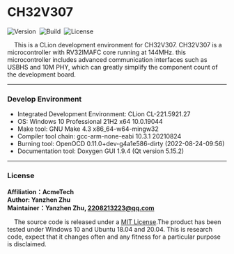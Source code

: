 # CH32V307

![Version](https://img.shields.io/badge/Version-1.0.1-brightgreen.svg)&nbsp;&nbsp;![Build](https://img.shields.io/badge/Build-Passed-success.svg)&nbsp;&nbsp;![License](https://img.shields.io/badge/License-MIT-blue.svg)

&nbsp;&nbsp;&nbsp;&nbsp;This is a CLion development environment for CH32V307. CH32V307 is a microcontroller with RV32IMAFC core running at 144MHz. this microcontroller includes advanced communication interfaces such as USBHS and 10M PHY, which can greatly simplify the component count of the development board.

***

### Develop Environment

+ Integrated Development Environment: CLion CL-221.5921.27
+ OS: Windows 10 Professional 21H2 x64 10.0.19044
+ Make tool: GNU Make 4.3 x86_64-w64-mingw32
+ Compiler tool chain: gcc-arm-none-eabi 10.3.1 20210824
+ Burning tool: OpenOCD 0.11.0+dev-g4a1e586-dirty (2022-08-24-09:56)
+ Documentation tool: Doxygen GUI 1.9.4 (Qt version 5.15.2)

***

### License

**Affiliation：AcmeTech<br>
Author: Yanzhen Zhu<br>
Maintainer：Yanzhen Zhu, 2208213223@qq.com**

&nbsp;&nbsp;&nbsp;&nbsp;The source code is released under a [MIT License](https://github.com/ZhuYanzhen1/CH32V307/blob/master/LICENSE).The product has been tested under Windows 10 and Ubuntu 18.04 and 20.04. This is research code, expect that it changes often and any fitness for a particular purpose is disclaimed.
